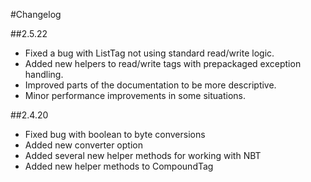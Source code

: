 #Changelog

##2.5.22
* Fixed a bug with ListTag not using standard read/write logic.
* Added new helpers to read/write tags with prepackaged exception handling.
* Improved parts of the documentation to be more descriptive.
* Minor performance improvements in some situations. 

##2.4.20
* Fixed bug with boolean to byte conversions
* Added new converter option
* Added several new helper methods for working with NBT
* Added new helper methods to CompoundTag